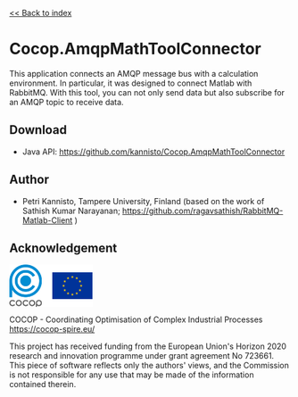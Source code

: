 [<< Back to index](index.html)

# Cocop.AmqpMathToolConnector

This application connects an AMQP message bus with a calculation environment.
In particular, it was designed to connect Matlab with RabbitMQ. With this tool,
you can not only send data but also subscribe for an AMQP topic to receive
data.


## Download

* Java API: https://github.com/kannisto/Cocop.AmqpMathToolConnector


## Author

* Petri Kannisto, Tampere University, Finland (based on the work of Sathish
Kumar Narayanan; https://github.com/ragavsathish/RabbitMQ-Matlab-Client )


## Acknowledgement

<img src="logos.png" alt="COCOP and EU" style="display:block;margin-right:auto" />

COCOP - Coordinating Optimisation of Complex Industrial Processes  
https://cocop-spire.eu/

This project has received funding from the European Union's Horizon 2020
research and innovation programme under grant agreement No 723661. This piece
of software reflects only the authors' views, and the Commission is not
responsible for any use that may be made of the information contained therein.
